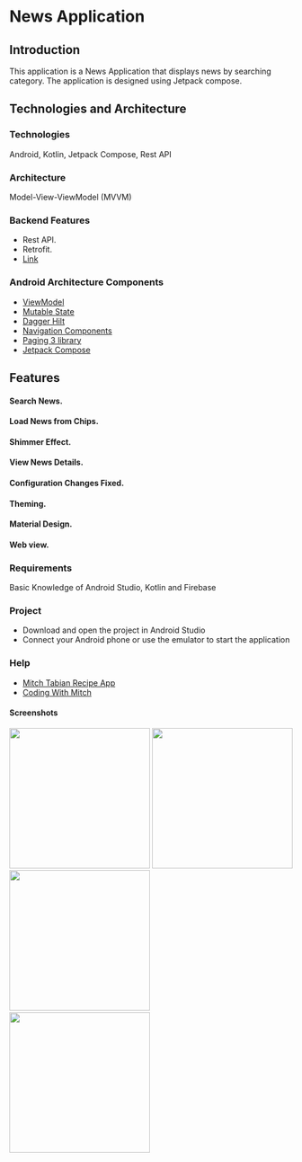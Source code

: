 # News Application
## Introduction
This application is a News Application that displays news by searching category. The application is designed using Jetpack compose. 
## Technologies and Architecture
### Technologies
Android, Kotlin, Jetpack Compose, Rest API
### Architecture
Model-View-ViewModel (MVVM)
### Backend Features
- Rest API.
- Retrofit.
- [Link](https://newsapi.org/)

### Android Architecture Components
 - [ViewModel](https://developer.android.com/topic/libraries/architecture/viewmodel)
 - [Mutable State](https://developer.android.com/topic/libraries/architecture/livedata)
 - [Dagger Hilt](https://developer.android.com/training/dependency-injection/hilt-android)
 - [Navigation Components](https://developer.android.com/guide/navigation/navigation-getting-started)
 - [Paging 3 library](https://developer.android.com/topic/libraries/architecture/paging/v3-overview)
 - [Jetpack Compose](https://developer.android.com/jetpack/compose)
 ## Features
#### Search News.
#### Load News from Chips.
#### Shimmer Effect.
#### View News Details.
#### Configuration Changes Fixed.
#### Theming.
#### Material Design.
#### Web view.

### Requirements
Basic Knowledge of Android Studio, Kotlin and Firebase
### Project
- Download and open the project in Android Studio
- Connect your Android phone or use the emulator to start the application

### Help
- [Mitch Tabian Recipe App](https://github.com/mitchtabian/MVVMRecipeApp)
- [Coding With Mitch](https://codingwithmitch.com/courses/)

#### Screenshots
<img src="https://user-images.githubusercontent.com/60844538/168442715-c8cc83dc-9386-4883-874a-1498cd322cc0.png" width="250">  <img src="https://user-images.githubusercontent.com/60844538/168442718-d2499892-5114-4130-9a89-54347cb4d795.png" width="250"> 
<img src="https://user-images.githubusercontent.com/60844538/168442727-2f7369f0-2629-401d-b814-1fd63ea3a9f5.png" width="250">  <img srch="ttps://user-images.githubusercontent.com/60844538/168442725-38e36642-72bd-41eb-a43d-1df8e675da8c.png" width="250">  <img src="https://user-images.githubusercontent.com/60844538/168442879-4935d431-46e8-4b8e-b618-dad43e08ee37.png" width="250"> 
